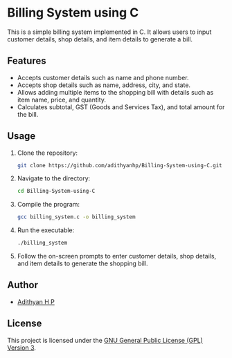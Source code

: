 # Billing System using C

This is a simple billing system implemented in C. It allows users to input customer details, shop details, and item details to generate a bill.

## Features

- Accepts customer details such as name and phone number.
- Accepts shop details such as name, address, city, and state.
- Allows adding multiple items to the shopping bill with details such as item name, price, and quantity.
- Calculates subtotal, GST (Goods and Services Tax), and total amount for the bill.

## Usage

1. Clone the repository:

    ```bash
    git clone https://github.com/adithyanhp/Billing-System-using-C.git
    ```

2. Navigate to the directory:

    ```bash
    cd Billing-System-using-C
    ```

3. Compile the program:

    ```bash
    gcc billing_system.c -o billing_system
    ```

4. Run the executable:

    ```bash
    ./billing_system
    ```

5. Follow the on-screen prompts to enter customer details, shop details, and item details to generate the shopping bill.

## Author

- [Adithyan H P](https://github.com/adithyanhp)

## License

This project is licensed under the [GNU General Public License (GPL) Version 3](LICENSE).

